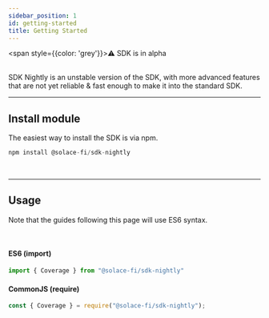 ```yaml
---
sidebar_position: 1
id: getting-started
title: Getting Started
---
```


<span style={{color: 'grey'}}>⚠️ SDK is in alpha</span>
<br/>
<br/>

SDK Nightly is an unstable version of the SDK, with more advanced features that are not yet reliable & fast enough to make it into the standard SDK.

---

## Install module

The easiest way to install the SDK is via npm.

```js
npm install @solace-fi/sdk-nightly
```

<br/>

---

## Usage

Note that the guides following this page will use ES6 syntax.

<br/>

#### ES6 (import)
```js
import { Coverage } from "@solace-fi/sdk-nightly"
```

#### CommonJS (require)
```js
const { Coverage } = require("@solace-fi/sdk-nightly");
```